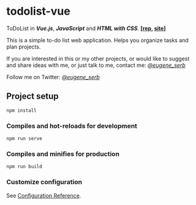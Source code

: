 # todolist-vue

ToDoList in ***Vue.js***, ***JavaScript*** and ***HTML with CSS***. **[[rep](https://github.com/eugene-serb/todolist-vue/), [site](https://eugene-serb.github.io/todolist-vue/)]**

This is a simple to-do list web application. Helps you organize tasks and plan projects.

If you are interested in this or my other projects, or would like to suggest and share ideas with me, or just talk to me, contact me: *[@eugene_serb](https://t.me/eugene_serb)*

Follow me on Twitter: *[@eugene_serb](https://twitter.com/eugene_serb)*

## Project setup
```
npm install
```

### Compiles and hot-reloads for development
```
npm run serve
```

### Compiles and minifies for production
```
npm run build
```

### Customize configuration
See [Configuration Reference](https://cli.vuejs.org/config/).

